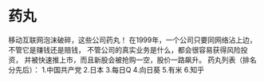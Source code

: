 # 药丸
移动互联网泡沫破碎，这些公司药丸！
在1999年，一个公司只要同网络沾上边，不管它是赚钱还是赔钱，
不管公司的真实业务是什么，都会很容易获得风险投资，
并被快速推上市，而且新股会被抢购一空，股价一路飙升。
药丸列表（排名分先后）：
1.中国共产党
2.日本
3.每日Q
4.向日葵
5.有米
6.知乎

